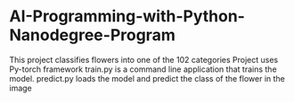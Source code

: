 # AI-Programming-with-Python-Nanodegree-Program
This project classifies flowers into one of the 102 categories
Project uses Py-torch framework
train.py is a command line application that trains the model.
predict.py loads the model and predict the class of the flower in the image
